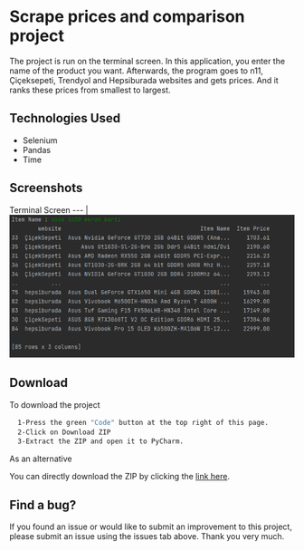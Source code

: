 
# Scrape prices and comparison project
 
The project is run on the terminal screen. In this application, you enter the name of the product you want. Afterwards, the program goes to n11, Çiçeksepeti, Trendyol and Hepsiburada websites and gets prices. And it ranks these prices from smallest to largest.








## Technologies Used

- Selenium
- Pandas
- Time

## Screenshots

 Terminal Screen
 --- | 
![](https://github.com/BerkErdgn/Scrape-prices-and-comparison-project/blob/main/sc/Ekran%20Al%C4%B1nt%C4%B1s%C4%B1.PNG?raw=true) 
## Download  

To download the project

```bash 
  1-Press the green "Code" button at the top right of this page.
  2-Click on Download ZIP
  3-Extract the ZIP and open it to PyCharm.
```
As an alternative

You can directly download the ZIP by clicking the [link here](https://github.com/BerkErdgn/Scrape-prices-and-comparison-project/archive/refs/heads/main.zip).
## Find a bug?

If you found an issue or would like to submit an improvement to this project, please submit an issue using the issues tab above.
Thank you very much.
